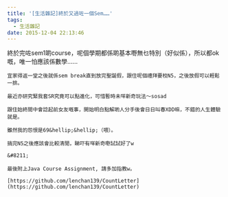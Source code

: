 ```yaml
---
title: '[生活雜記]終於又過咗一個Sem……'
tags:
  - 生活雜記
date: 2015-12-04 22:13:46
---
```


終於完咗sem1啲course，呢個學期都係啲基本嘢無乜特別（好似係），所以都ok嘅，唯一怕應該係數學&hellip;&hellip;

	宜家得返一堂之後就係sem break直到放完聖誕假，跟住呢個禮拜要校N5，之後放假可以輕鬆一排。

	最近亦研究緊我套SR究竟可以點進化，可惜暫時未咩新奇玩法〜sosad

	跟住始終間中會諗起前女友嘅事，開始明白點解啲人分手後會日日叫春XDD嘛，不錯的人生體驗就是。

	雖然我的怨恨是69&hellip;&hellip;（喂）。

	搞完N5之後應該會比較清閒，睇吓有咩新奇嘢試試好了w

	&#8211;

	最後附上Java Course Assignment, 請多加指教w。

	[https://github.com/lenchan139/CountLetter](https://github.com/lenchan139/CountLetter)